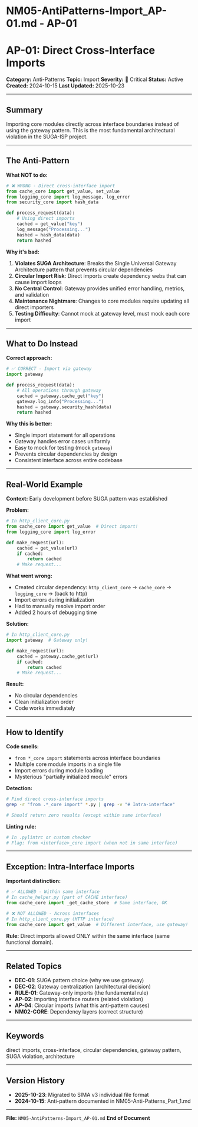 # NM05-AntiPatterns-Import_AP-01.md - AP-01

# AP-01: Direct Cross-Interface Imports

**Category:** Anti-Patterns
**Topic:** Import
**Severity:** 🔴 Critical
**Status:** Active
**Created:** 2024-10-15
**Last Updated:** 2025-10-23

---

## Summary

Importing core modules directly across interface boundaries instead of using the gateway pattern. This is the most fundamental architectural violation in the SUGA-ISP project.

---

## The Anti-Pattern

**What NOT to do:**
```python
# ❌ WRONG - Direct cross-interface import
from cache_core import get_value, set_value
from logging_core import log_message, log_error
from security_core import hash_data

def process_request(data):
    # Using direct imports
    cached = get_value("key")
    log_message("Processing...")
    hashed = hash_data(data)
    return hashed
```

**Why it's bad:**
1. **Violates SUGA Architecture**: Breaks the Single Universal Gateway Architecture pattern that prevents circular dependencies
2. **Circular Import Risk**: Direct imports create dependency webs that can cause import loops
3. **No Central Control**: Gateway provides unified error handling, metrics, and validation
4. **Maintenance Nightmare**: Changes to core modules require updating all direct importers
5. **Testing Difficulty**: Cannot mock at gateway level, must mock each core import

---

## What to Do Instead

**Correct approach:**
```python
# ✅ CORRECT - Import via gateway
import gateway

def process_request(data):
    # All operations through gateway
    cached = gateway.cache_get("key")
    gateway.log_info("Processing...")
    hashed = gateway.security_hash(data)
    return hashed
```

**Why this is better:**
- Single import statement for all operations
- Gateway handles error cases uniformly
- Easy to mock for testing (mock `gateway`)
- Prevents circular dependencies by design
- Consistent interface across entire codebase

---

## Real-World Example

**Context:** Early development before SUGA pattern was established

**Problem:**
```python
# In http_client_core.py
from cache_core import get_value  # Direct import!
from logging_core import log_error

def make_request(url):
    cached = get_value(url)
    if cached:
        return cached
    # Make request...
```

**What went wrong:**
- Created circular dependency: `http_client_core` → `cache_core` → `logging_core` → (back to http)
- Import errors during initialization
- Had to manually resolve import order
- Added 2 hours of debugging time

**Solution:**
```python
# In http_client_core.py
import gateway  # Gateway only!

def make_request(url):
    cached = gateway.cache_get(url)
    if cached:
        return cached
    # Make request...
```

**Result:**
- No circular dependencies
- Clean initialization order
- Code works immediately

---

## How to Identify

**Code smells:**
- `from *_core import` statements across interface boundaries
- Multiple core module imports in a single file
- Import errors during module loading
- Mysterious "partially initialized module" errors

**Detection:**
```bash
# Find direct cross-interface imports
grep -r "from .*_core import" *.py | grep -v "# Intra-interface"

# Should return zero results (except within same interface)
```

**Linting rule:**
```python
# In .pylintrc or custom checker
# Flag: from <interface>_core import (when not in same interface)
```

---

## Exception: Intra-Interface Imports

**Important distinction:**
```python
# ✅ ALLOWED - Within same interface
# In cache_helper.py (part of CACHE interface)
from cache_core import _get_cache_store  # Same interface, OK

# ❌ NOT ALLOWED - Across interfaces
# In http_client_core.py (HTTP interface)
from cache_core import get_value  # Different interface, use gateway!
```

**Rule:** Direct imports allowed ONLY within the same interface (same functional domain).

---

## Related Topics

- **DEC-01**: SUGA pattern choice (why we use gateway)
- **DEC-02**: Gateway centralization (architectural decision)
- **RULE-01**: Gateway-only imports (the fundamental rule)
- **AP-02**: Importing interface routers (related violation)
- **AP-04**: Circular imports (what this anti-pattern causes)
- **NM02-CORE**: Dependency layers (correct structure)

---

## Keywords

direct imports, cross-interface, circular dependencies, gateway pattern, SUGA violation, architecture

---

## Version History

- **2025-10-23**: Migrated to SIMA v3 individual file format
- **2024-10-15**: Anti-pattern documented in NM05-Anti-Patterns_Part_1.md

---

**File:** `NM05-AntiPatterns-Import_AP-01.md`
**End of Document**
